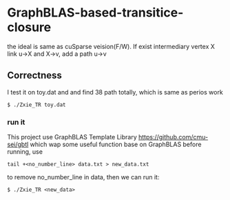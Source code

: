 # GraphBLAS-based-transitice-closure
the ideal is same as cuSparse veision(F/W).
If exist intermediary vertex X link u->X and X->v, add a path u->v

## Correctness
I test it on toy.dat and and find 38 path totally, which is same as perios work 
```
$ ./Zxie_TR toy.dat 
```
### run it

This project use GraphBLAS Template Library https://github.com/cmu-sei/gbtl which wap some useful function base on GraphBLAS
before running, use 
```
tail +<no_number_line> data.txt > new_data.txt
```
to remove no_number_line in data, then we can run it:

```
$ ./Zxie_TR <new_data>
```
